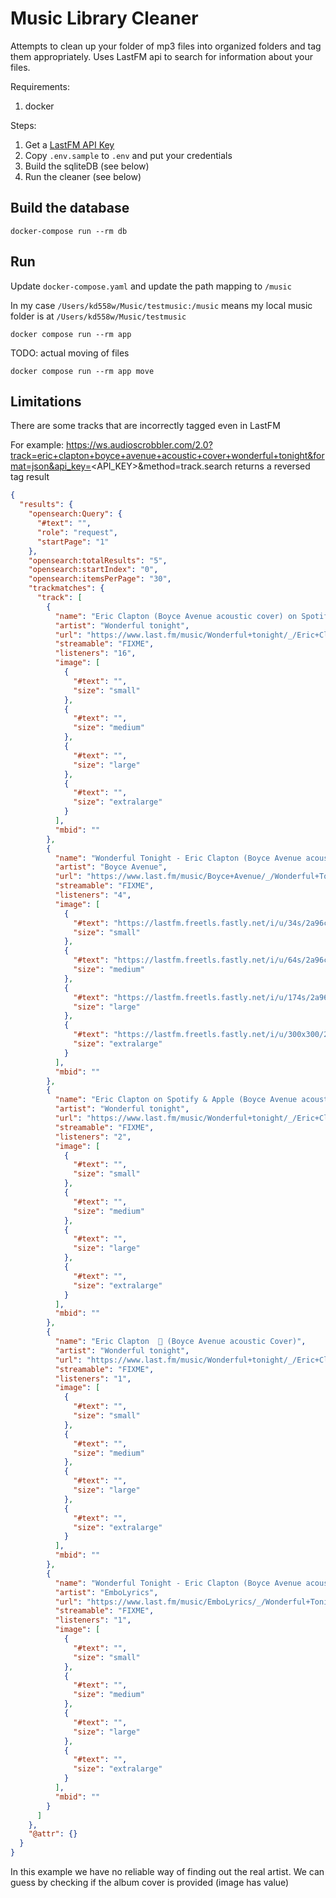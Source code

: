 # Music Library Cleaner

Attempts to clean up your folder of mp3 files into organized folders and tag them appropriately.
Uses LastFM api to search for information about your files.

Requirements:
1. docker

Steps:
1. Get a [LastFM API Key](https://www.last.fm/api/authentication)
2. Copy `.env.sample` to `.env` and put your credentials
3. Build the sqliteDB (see below)
4. Run the cleaner (see below)

## Build the database
```
docker-compose run --rm db
```

## Run

Update `docker-compose.yaml` and update the path mapping to `/music`

In my case `/Users/kd558w/Music/testmusic:/music` means my local music folder is at `/Users/kd558w/Music/testmusic`  

```
docker compose run --rm app
```

TODO: actual moving of files
```
docker compose run --rm app move
```

## Limitations
There are some tracks that are incorrectly tagged even in LastFM

For example: https://ws.audioscrobbler.com/2.0?track=eric+clapton+boyce+avenue+acoustic+cover+wonderful+tonight&format=json&api_key=<API_KEY>&method=track.search returns a reversed tag result

```json
{
  "results": {
    "opensearch:Query": {
      "#text": "",
      "role": "request",
      "startPage": "1"
    },
    "opensearch:totalResults": "5",
    "opensearch:startIndex": "0",
    "opensearch:itemsPerPage": "30",
    "trackmatches": {
      "track": [
        {
          "name": "Eric Clapton (Boyce Avenue acoustic cover) on Spotify & Apple",
          "artist": "Wonderful tonight",
          "url": "https://www.last.fm/music/Wonderful+tonight/_/Eric+Clapton+(Boyce+Avenue+acoustic+cover)+on+Spotify+&+Apple",
          "streamable": "FIXME",
          "listeners": "16",
          "image": [
            {
              "#text": "",
              "size": "small"
            },
            {
              "#text": "",
              "size": "medium"
            },
            {
              "#text": "",
              "size": "large"
            },
            {
              "#text": "",
              "size": "extralarge"
            }
          ],
          "mbid": ""
        },
        {
          "name": "Wonderful Tonight - Eric Clapton (Boyce Avenue acoustic cover) on Spotify & Apple",
          "artist": "Boyce Avenue",
          "url": "https://www.last.fm/music/Boyce+Avenue/_/Wonderful+Tonight+-+Eric+Clapton+(Boyce+Avenue+acoustic+cover)+on+Spotify+&+Apple",
          "streamable": "FIXME",
          "listeners": "4",
          "image": [
            {
              "#text": "https://lastfm.freetls.fastly.net/i/u/34s/2a96cbd8b46e442fc41c2b86b821562f.png",
              "size": "small"
            },
            {
              "#text": "https://lastfm.freetls.fastly.net/i/u/64s/2a96cbd8b46e442fc41c2b86b821562f.png",
              "size": "medium"
            },
            {
              "#text": "https://lastfm.freetls.fastly.net/i/u/174s/2a96cbd8b46e442fc41c2b86b821562f.png",
              "size": "large"
            },
            {
              "#text": "https://lastfm.freetls.fastly.net/i/u/300x300/2a96cbd8b46e442fc41c2b86b821562f.png",
              "size": "extralarge"
            }
          ],
          "mbid": ""
        },
        {
          "name": "Eric Clapton on Spotify & Apple (Boyce Avenue acoustic cover)",
          "artist": "Wonderful tonight",
          "url": "https://www.last.fm/music/Wonderful+tonight/_/Eric+Clapton+on+Spotify+&+Apple+(Boyce+Avenue+acoustic+cover)",
          "streamable": "FIXME",
          "listeners": "2",
          "image": [
            {
              "#text": "",
              "size": "small"
            },
            {
              "#text": "",
              "size": "medium"
            },
            {
              "#text": "",
              "size": "large"
            },
            {
              "#text": "",
              "size": "extralarge"
            }
          ],
          "mbid": ""
        },
        {
          "name": "Eric Clapton  🎵 (Boyce Avenue acoustic Cover)",
          "artist": "Wonderful tonight",
          "url": "https://www.last.fm/music/Wonderful+tonight/_/Eric+Clapton++%F0%9F%8E%B5+(Boyce+Avenue+acoustic+Cover)",
          "streamable": "FIXME",
          "listeners": "1",
          "image": [
            {
              "#text": "",
              "size": "small"
            },
            {
              "#text": "",
              "size": "medium"
            },
            {
              "#text": "",
              "size": "large"
            },
            {
              "#text": "",
              "size": "extralarge"
            }
          ],
          "mbid": ""
        },
        {
          "name": "Wonderful Tonight - Eric Clapton (Boyce Avenue acoustic Cover) (Lyrics)🎵",
          "artist": "EmboLyrics",
          "url": "https://www.last.fm/music/EmboLyrics/_/Wonderful+Tonight+-+Eric+Clapton+(Boyce+Avenue+acoustic+Cover)+(Lyrics)%F0%9F%8E%B5",
          "streamable": "FIXME",
          "listeners": "1",
          "image": [
            {
              "#text": "",
              "size": "small"
            },
            {
              "#text": "",
              "size": "medium"
            },
            {
              "#text": "",
              "size": "large"
            },
            {
              "#text": "",
              "size": "extralarge"
            }
          ],
          "mbid": ""
        }
      ]
    },
    "@attr": {}
  }
}
```

In this example we have no reliable way of finding out the real artist. We can guess by checking if the album cover is provided (image has value)
